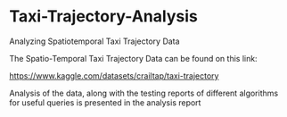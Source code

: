 # Taxi-Trajectory-Analysis
Analyzing Spatiotemporal Taxi Trajectory Data

The Spatio-Temporal Taxi Trajectory Data can be found on this link:

https://www.kaggle.com/datasets/crailtap/taxi-trajectory

Analysis of the data, along with the testing reports of different algorithms for useful queries is presented in the analysis report
